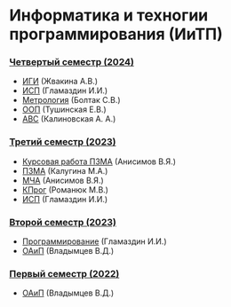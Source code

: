 # Информатика и техногии программирования (ИиТП)

### [Четвертый семестр (2024)](https://github.com/JankerPlay/BSUIR-Labs/tree/semester-4/semester-4)
- [ИГИ](https://github.com/JankerPlay/BSUIR-Labs/tree/main/%D1%81%D0%B5%D0%BC%D0%B5%D1%81%D1%82%D1%80%204/%D0%98%D0%93%D0%98/253504_Frolenko_28/IGI%20and%20STRWEB) (Жвакина А.В.)
- [ИСП](https://github.com/JankerPlay/BSUIR-Labs/tree/main/%D1%81%D0%B5%D0%BC%D0%B5%D1%81%D1%82%D1%80%204/%D0%98%D0%A1%D0%9F) (Гламаздин И.И.)
- [Метрология](https://github.com/JankerPlay/BSUIR-Labs/tree/main/%D1%81%D0%B5%D0%BC%D0%B5%D1%81%D1%82%D1%80%204/%D0%9C%D0%B5%D1%82%D1%80%D0%BE%D0%BB%D0%BE%D0%B3%D0%B8%D1%8F) (Болтак С.В.)
- [ООП](https://github.com/JankerPlay/BSUIR-Labs/tree/main/%D1%81%D0%B5%D0%BC%D0%B5%D1%81%D1%82%D1%80%204/%D0%9E%D0%9E%D0%9F) (Тушинская Е.В.)
- [АВС](https://github.com/JankerPlay/BSUIR-Labs/tree/main/%D1%81%D0%B5%D0%BC%D0%B5%D1%81%D1%82%D1%80%204/%D0%90%D0%92%D0%A1) (Калиновская А. А.)
### [Третий семестр (2023)](https://github.com/JankerPlay/BSUIR-Labs/tree/semester-3/semester-3)
- [Курсовая работа ПЗМА](https://github.com/JankerPlay/BSUIR-Labs/tree/semester-3/semester-3/PZMA/%20course_work) (Анисимов В.Я.)
- [ПЗМА](https://github.com/JankerPlay/BSUIR-Labs/tree/semester-3/semester-3/PZMA) (Калугина М.А.)
- [МЧА](https://github.com/JankerPlay/BSUIR-Labs/tree/semester-3/semester-3/MCHA) (Анисимов В.Я.)
- [КПрог](https://github.com/JankerPlay/BSUIR-Labs/tree/semester-3/semester-3/KProg) (Романюк М.В.)
- [ИСП](https://github.com/JankerPlay/BSUIR-Labs/tree/semester-3/semester-3/ISP) (Гламаздин И.И.)
### [Второй семестр (2023)](https://github.com/JankerPlay/BSUIR-Labs/tree/semester-2/semester-2)
- [Программирование](https://github.com/JankerPlay/BSUIR-Labs/tree/semester-2/semester-2/Programming) (Гламаздин И.И.)
- [ОАиП](https://github.com/JankerPlay/BSUIR-Labs/tree/semester-2/semester-2/OAIP) (Владымцев В.Д.)
### [Первый семестр (2022)](https://github.com/JankerPlay/BSUIR-Labs/tree/semester-1/semester-1)
- [ОАиП](https://github.com/JankerPlay/BSUIR-Labs/tree/semester-1/semester-1/OAIP) (Владымцев В.Д.)
